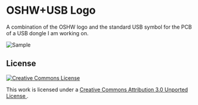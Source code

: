 OSHW+USB Logo
=============

A combination of the OSHW logo and the standard USB symbol for the PCB of a USB dongle I am working on.


![Sample](https://raw.github.com/jmc734/oshw-usb-logo/master/Original/bitmap_400.png "Sample")

License
-------

<a rel="license" href="http://creativecommons.org/licenses/by/3.0/deed.en_US">
	<img alt="Creative Commons License" style="border-width:0" src="http://i.creativecommons.org/l/by/3.0/88x31.png" />
</a>

This work is licensed under a <a rel="license" href="http://creativecommons.org/licenses/by/3.0/deed.en_US">
	Creative Commons Attribution 3.0 Unported License
</a>.
